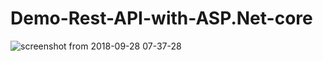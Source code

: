 # Demo-Rest-API-with-ASP.Net-core



![screenshot from 2018-09-28 07-37-28](https://user-images.githubusercontent.com/19642322/46188386-80496280-c2f1-11e8-9617-54ecab6c1153.png)
